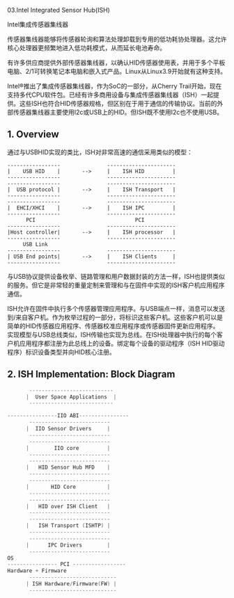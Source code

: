 03.Intel Integrated Sensor Hub(ISH)

Intel集成传感器集线器



传感器集线器能够将传感器轮询和算法处理卸载到专用的低功耗协处理器。这允许核心处理器更频繁地进入低功耗模式，从而延长电池寿命。

有许多供应商提供外部传感器集线器，以确认HID传感器使用表，并用于多个平板电脑、2/1可转换笔记本电脑和嵌入式产品。Linux从Linux3.9开始就有这种支持。



Intel®推出了集成传感器集线器，作为SoC的一部分，从Cherry Trail开始，现在支持多代CPU软件包。已经有许多商用设备与集成传感器集线器（ISH）一起提供。这些ISH也符合HID传感器规格，但区别在于用于通信的传输协议。当前的外部传感器集线器主要使用I2c或USB上的HID。但ISH既不使用I2c也不使用USB。

## 1. Overview

通过与USBHID实现的类比，ISH对非常高速的通信采用类似的模型：

```shell
-----------------               ----------------------
|    USB HID    |       -->     |    ISH HID         |
-----------------               ----------------------
-----------------               ----------------------
|  USB protocol |       -->     |    ISH Transport   |
-----------------               ----------------------
-----------------               ----------------------
|  EHCI/XHCI    |       -->     |    ISH IPC         |
-----------------               ----------------------
      PCI                                PCI
-----------------               ----------------------
|Host controller|       -->     |    ISH processor   |
-----------------               ----------------------
     USB Link
-----------------               ----------------------
| USB End points|       -->     |    ISH Clients     |
-----------------               ----------------------
```

与USB协议提供设备枚举、链路管理和用户数据封装的方法一样，ISH也提供类似的服务。但它是非常轻的重量定制来管理和与在固件中实现的ISH客户机应用程序通信。

ISH允许在固件中执行多个传感器管理应用程序。与USB端点一样，消息可以发送到/来自客户机。作为枚举过程的一部分，将标识这些客户机。这些客户机可以是简单的HID传感器应用程序、传感器校准应用程序或传感器固件更新应用程序。
实现模型与USB总线类似，ISH传输也实现为总线。在ISH处理器中执行的每个客户机应用程序都注册为此总线上的设备。绑定每个设备的驱动程序（ISH HID驱动程序）标识设备类型并向HID核心注册。

## 2. ISH Implementation: Block Diagram

```c
       ---------------------------
      |  User Space Applications  |
       ---------------------------

----------------IIO ABI----------------
       --------------------------
      |  IIO Sensor Drivers     |
       --------------------------
       --------------------------
      |        IIO core         |
       --------------------------
       --------------------------
      |   HID Sensor Hub MFD    |
       --------------------------
       --------------------------
      |       HID Core          |
       --------------------------
       --------------------------
      |   HID over ISH Client   |
       --------------------------
       --------------------------
      |   ISH Transport (ISHTP) |
       --------------------------
       --------------------------
      |      IPC Drivers        |
       --------------------------
OS
---------------- PCI -----------------
Hardware + Firmware
       ----------------------------
      | ISH Hardware/Firmware(FW) |
       ----------------------------

```

